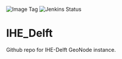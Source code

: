 ![Image Tag](https://img.shields.io/badge/Staging%20Image%20Tag:-0.0.8--63ae8e3--sta-blue.svg)
![Jenkins Status](https://img.shields.io/badge/Staging%20Jenkins%20Build%20Status:-SUCCESS-green.svg)

# IHE_Delft

Github repo for IHE-Delft GeoNode instance.

